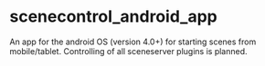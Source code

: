 scenecontrol_android_app
========================

An app for the android OS (version 4.0+) for starting scenes from mobile/tablet. Controlling of all sceneserver plugins is planned.